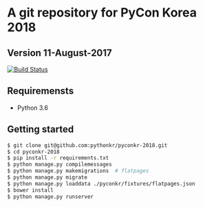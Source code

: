 # A git repository for PyCon Korea 2018
## Version 11-August-2017

[![Build Status](https://travis-ci.org/pythonkr/pyconkr-2018.svg?branch=master)](https://travis-ci.org/pythonkr/pyconkr-2018)

## Requiremensts
- Python 3.6

## Getting started

```bash
$ git clone git@github.com:pythonkr/pyconkr-2018.git
$ cd pyconkr-2018
$ pip install -r requirements.txt
$ python manage.py compilemessages
$ python manage.py makemigrations  # flatpages
$ python manage.py migrate
$ python manage.py loaddata ./pyconkr/fixtures/flatpages.json
$ bower install
$ python manage.py runserver
```

